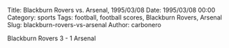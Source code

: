 Title: Blackburn Rovers vs. Arsenal, 1995/03/08
Date: 1995/03/08 00:00
Category: sports
Tags: football, football scores, Blackburn Rovers, Arsenal
Slug: blackburn-rovers-vs-arsenal
Author: carbonero


Blackburn Rovers 3 - 1 Arsenal
